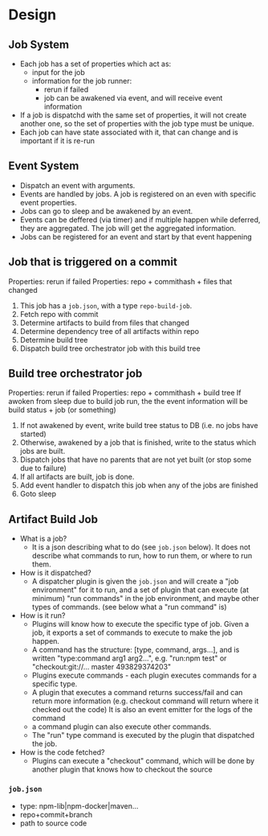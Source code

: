 # Design

## Job System

* Each job has a set of properties which act as:
  * input for the job
  * information for the job runner:
    * rerun if failed
    * job can be awakened via event, and will receive event information
* If a job is dispatchd with the same set of properties, it will not create another one, so the set of properties
  with the job type must be unique.
* Each job can have state associated with it, that can change and is important if it is re-run

## Event System

* Dispatch an event with arguments.
* Events are handled by jobs. A job is registered on an even with specific event properties.
* Jobs can go to sleep and be awakened by an event.
* Events can be deffered (via timer) and if multiple happen while deferred, they are aggregated.
  The job will get the aggregated information.
* Jobs can be registered for an event and start by that event happening

## Job that is triggered on a commit

Properties: rerun if failed
Properties: repo + commithash + files that changed

1. This job has a `job.json`, with a type `repo-build-job`.
1. Fetch repo with commit
1. Determine artifacts to build from files that changed
1. Determine dependency tree of all artifacts within repo
1. Determine build tree
1. Dispatch build tree orchestrator job with this build tree

## Build tree orchestrator job

Properties: rerun if failed
Properties: repo + commithash + build tree
If awoken from sleep due to build job run, the the event information will be build status + job (or something)

1. If not awakened by event, write build tree status to DB (i.e. no jobs have started)
1. Otherwise, awakened by a job that is finished, write to the status which jobs are built.
1. Dispatch jobs that have no parents that are not yet built (or stop some due to failure)
1. If all artifacts are built, job is done.
1. Add event handler to dispatch this job when any of the jobs are finished
1. Goto sleep

## Artifact Build Job

* What is a job?
  * It is a json describing what to do (see `job.json` below).
    It does not describe what commands to run, how to run them, or where to run them.
* How is it dispatched?
  * A dispatcher plugin is given the `job.json` and will create a "job environment" for it to run, and
    a set of plugin that can execute (at minimum) "run commands" in the job environment, and maybe
    other types of commands. (see below what a "run command" is)
* How is it run?
  * Plugins will know how to execute the specific type of job. Given a job, it exports
    a set of commands to execute to make the job happen.
  * A command has the structure: [type, command, args...], and is written "type:command arg1 arg2...",
    e.g. "run:npm test" or "checkout:git://... master 493829374203"
  * Plugins execute commands - each plugin executes commands for a specific type.
  * A plugin that executes a command returns success/fail and can return more information
    (e.g. checkout command will return where it checked out the code)
    It is also an event emitter for the logs of the command
  * a command plugin can also execute other commands.
  * The "run" type command is executed by the plugin that dispatched the job.
* How is the code fetched?
  * Plugins can execute a "checkout" command, which will be done by another plugin that knows
    how to checkout the source

### `job.json`

* type: npm-lib|npm-docker|maven...
* repo+commit+branch
* path to source code
